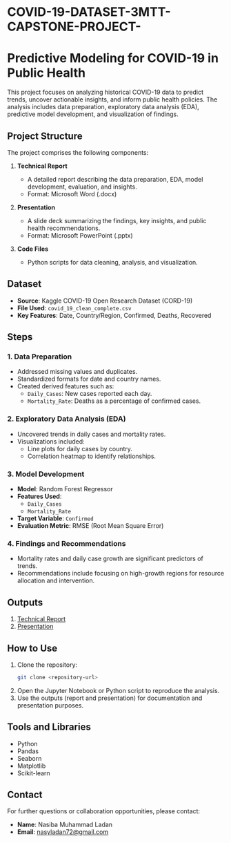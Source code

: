 # COVID-19-DATASET-3MTT-CAPSTONE-PROJECT-

# Predictive Modeling for COVID-19 in Public Health

This project focuses on analyzing historical COVID-19 data to predict trends, uncover actionable insights, and inform public health policies. The analysis includes data preparation, exploratory data analysis (EDA), predictive model development, and visualization of findings.

## Project Structure

The project comprises the following components:

1. **Technical Report**
   - A detailed report describing the data preparation, EDA, model development, evaluation, and insights.
   - Format: Microsoft Word (.docx)

2. **Presentation**
   - A slide deck summarizing the findings, key insights, and public health recommendations.
   - Format: Microsoft PowerPoint (.pptx)

3. **Code Files**
   - Python scripts for data cleaning, analysis, and visualization.

## Dataset

- **Source**: Kaggle COVID-19 Open Research Dataset (CORD-19)
- **File Used**: `covid_19_clean_complete.csv`
- **Key Features**: Date, Country/Region, Confirmed, Deaths, Recovered

## Steps

### 1. Data Preparation
- Addressed missing values and duplicates.
- Standardized formats for date and country names.
- Created derived features such as:
  - `Daily_Cases`: New cases reported each day.
  - `Mortality_Rate`: Deaths as a percentage of confirmed cases.

### 2. Exploratory Data Analysis (EDA)
- Uncovered trends in daily cases and mortality rates.
- Visualizations included:
  - Line plots for daily cases by country.
  - Correlation heatmap to identify relationships.

### 3. Model Development
- **Model**: Random Forest Regressor
- **Features Used**:
  - `Daily_Cases`
  - `Mortality_Rate`
- **Target Variable**: `Confirmed`
- **Evaluation Metric**: RMSE (Root Mean Square Error)

### 4. Findings and Recommendations
- Mortality rates and daily case growth are significant predictors of trends.
- Recommendations include focusing on high-growth regions for resource allocation and intervention.

## Outputs

1. [Technical Report](./COVID19_Technical_Report.docx)
2. [Presentation](./COVID19_Presentation.pptx)

## How to Use

1. Clone the repository:
   ```bash
   git clone <repository-url>
   ```
2. Open the Jupyter Notebook or Python script to reproduce the analysis.
3. Use the outputs (report and presentation) for documentation and presentation purposes.

## Tools and Libraries

- Python
- Pandas
- Seaborn
- Matplotlib
- Scikit-learn

## Contact

For further questions or collaboration opportunities, please contact:
- **Name**: Nasiba Muhammad Ladan
- **Email**: nasyladan72@gmail.com
